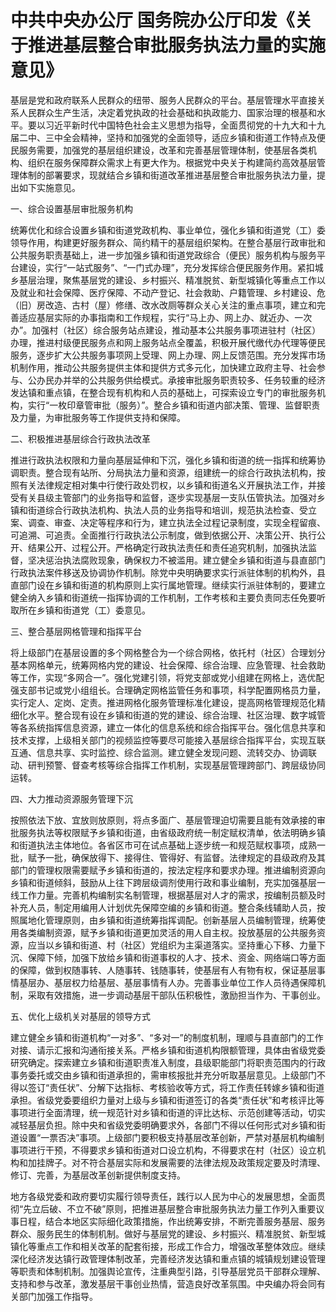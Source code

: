 # 中共中央办公厅 国务院办公厅印发《关于推进基层整合审批服务执法力量的实施意见》

基层是党和政府联系人民群众的纽带、服务人民群众的平台。基层管理水平直接关系人民群众生产生活，决定着党执政的社会基础和执政能力、国家治理的根基和水平。要以习近平新时代中国特色社会主义思想为指导，全面贯彻党的十九大和十九届二中、三中全会精神，坚持和加强党的全面领导，适应乡镇和街道工作特点及便民服务需要，加强党的基层组织建设，改革和完善基层管理体制，使基层各类机构、组织在服务保障群众需求上有更大作为。根据党中央关于构建简约高效基层管理体制的部署要求，现就结合乡镇和街道改革推进基层整合审批服务执法力量，提出如下实施意见。

一、综合设置基层审批服务机构

统筹优化和综合设置乡镇和街道党政机构、事业单位，强化乡镇和街道党（工）委领导作用，构建更好服务群众、简约精干的基层组织架构。在整合基层行政审批和公共服务职责基础上，进一步加强乡镇和街道党政综合（便民）服务机构与服务平台建设，实行“一站式服务”、“一门式办理”，充分发挥综合便民服务作用。紧扣城乡基层治理，聚焦基层党的建设、乡村振兴、精准脱贫、新型城镇化等重点工作以及就业和社会保障、医疗保障、不动产登记、社会救助、户籍管理、乡村建设、危（旧）房改造、古村（屋）修缮、改水改厕等群众关心关注的重点事项，建立和完善适应基层实际的办事指南和工作规程，实行“马上办、网上办、就近办、一次办”。加强村（社区）综合服务站点建设，推动基本公共服务事项进驻村（社区）办理，推进村级便民服务点和网上服务站点全覆盖，积极开展代缴代办代理等便民服务，逐步扩大公共服务事项网上受理、网上办理、网上反馈范围。充分发挥市场机制作用，推动公共服务提供主体和提供方式多元化，加快建立政府主导、社会参与、公办民办并举的公共服务供给模式。承接审批服务职责较多、任务较重的经济发达镇和重点镇，在整合现有机构和人员的基础上，可探索设立专门的审批服务机构，实行“一枚印章管审批（服务）”。整合乡镇和街道内部决策、管理、监督职责及力量，为审批服务等工作提供支持和保障。

二、积极推进基层综合行政执法改革

推进行政执法权限和力量向基层延伸和下沉，强化乡镇和街道的统一指挥和统筹协调职责。整合现有站所、分局执法力量和资源，组建统一的综合行政执法机构，按照有关法律规定相对集中行使行政处罚权，以乡镇和街道名义开展执法工作，并接受有关县级主管部门的业务指导和监督，逐步实现基层一支队伍管执法。加强对乡镇和街道综合行政执法机构、执法人员的业务指导和培训，规范执法检查、受立案、调查、审查、决定等程序和行为，建立执法全过程记录制度，实现全程留痕、可追溯、可追责。全面推行行政执法公示制度，做到依据公开、决策公开、执行公开、结果公开、过程公开。严格确定行政执法责任和责任追究机制，加强执法监督，坚决惩治执法腐败现象，确保权力不被滥用。建立健全乡镇和街道与县直部门行政执法案件移送及协调协作机制。除党中央明确要求实行派驻体制的机构外，县直部门设在乡镇和街道的机构原则上实行属地管理。继续实行派驻体制的，要建立健全纳入乡镇和街道统一指挥协调的工作机制，工作考核和主要负责同志任免要听取所在乡镇和街道党（工）委意见。

三、整合基层网格管理和指挥平台

将上级部门在基层设置的多个网格整合为一个综合网格，依托村（社区）合理划分基本网格单元，统筹网格内党的建设、社会保障、综合治理、应急管理、社会救助等工作，实现“多网合一”。强化党建引领，将党支部或党小组建在网格上，选优配强支部书记或党小组组长。合理确定网格监管任务和事项，科学配置网格员力量，实行定人、定岗、定责。推进网格化服务管理标准化建设，提高网格管理规范化精细化水平。整合现有设在乡镇和街道的党的建设、综合治理、社区治理、数字城管等各系统指挥信息资源，建立一体化的信息系统和综合指挥平台。强化信息共享和技术支撑，上级相关部门的视频监控等要尽可能接入基层综合指挥平台，实现互联互通、信息共享、实时监控、综合监测。建立健全发现问题、流转交办、协调联动、研判预警、督查考核等综合指挥工作机制，实现基层管理跨部门、跨层级协同运转。

四、大力推动资源服务管理下沉

按照依法下放、宜放则放原则，将点多面广、基层管理迫切需要且能有效承接的审批服务执法等权限赋予乡镇和街道，由省级政府统一制定赋权清单，依法明确乡镇和街道执法主体地位。各省区市可在试点基础上逐步统一和规范赋权事项，成熟一批，赋予一批，确保放得下、接得住、管得好、有监督。法律规定的县级政府及其部门的管理权限需要赋予乡镇和街道的，按法定程序和要求办理。推进编制资源向乡镇和街道倾斜，鼓励从上往下跨层级调剂使用行政和事业编制，充实加强基层一线工作力量。完善机构编制实名制管理，根据基层对人才的需求，按编制员额及时补充人员，制定用编用人计划优先保障空编的乡镇和街道。整合条线辅助人员，按照属地化管理原则，由乡镇和街道统筹指挥调配。创新基层人员编制管理，统筹使用各类编制资源，赋予乡镇和街道更加灵活的用人自主权。投放基层的公共服务资源，应当以乡镇和街道、村（社区）党组织为主渠道落实。坚持重心下移、力量下沉、保障下倾，加强下放给乡镇和街道事权的人才、技术、资金、网络端口等方面的保障，做到权随事转、人随事转、钱随事转，使基层有人有物有权，保证基层事情基层办、基层权力给基层、基层事情有人办。完善事业单位工作人员待遇保障机制，采取有效措施，进一步调动基层干部队伍积极性，激励担当作为、干事创业。

五、优化上级机关对基层的领导方式

建立健全乡镇和街道机构“一对多”、“多对一”的制度机制，理顺与县直部门的工作对接、请示汇报和沟通衔接关系。严格乡镇和街道机构限额管理，具体由省级党委研究确定。探索建立乡镇和街道职责准入制度，县级职能部门将职责范围内的行政事务委托或交由乡镇和街道承担的，需审核报批并充分听取基层意见。上级部门不得以签订“责任状”、分解下达指标、考核验收等方式，将工作责任转嫁乡镇和街道承担。省级党委要组织力量对上级与乡镇和街道签订的各类“责任状”和考核评比等事项进行全面清理，统一规范针对乡镇和街道的评比达标、示范创建等活动，切实减轻基层负担。除中央和省级党委明确要求外，各部门不得以任何形式对乡镇和街道设置“一票否决”事项。上级部门要积极支持基层改革创新，严禁对基层机构编制事项进行干预，不得要求乡镇和街道对口设立机构，不得要求在村（社区）设立机构和加挂牌子。对不符合基层实际和发展需要的法律法规及政策规定要及时清理、修订、完善，为基层改革创新提供制度支持。

地方各级党委和政府要切实履行领导责任，践行以人民为中心的发展思想，全面贯彻“先立后破、不立不破”原则，把推进基层整合审批服务执法力量工作列入重要议事日程，结合本地区实际细化政策措施，作出统筹安排，不断完善服务基层、服务群众、服务民生的体制机制。做好与基层党的建设、乡村振兴、精准脱贫、新型城镇化等重点工作和相关改革的配套衔接，形成工作合力，增强改革整体效应。继续深化经济发达镇行政管理体制改革，完善经济发达镇和重点镇的城镇规划建设管理等职责和体制机制。加强舆论宣传，注重典型引路，引导基层党员干部群众理解、支持和参与改革，激发基层干事创业热情，营造良好改革氛围。中央编办将会同有关部门加强工作指导。

